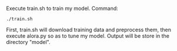 Execute train.sh to train my model.
Command:
```
./train.sh
```
First, train.sh will download training data and preprocess them, then execute alora.py so as to tune my model. Output will be store in the directory "model".
